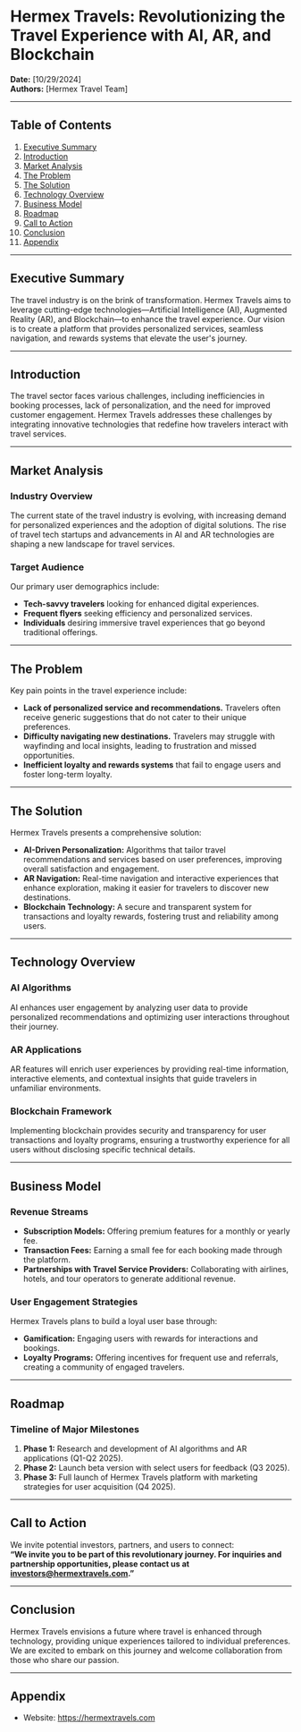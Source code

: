 # Hermex Travels: Revolutionizing the Travel Experience with AI, AR, and Blockchain

**Date:** [10/29/2024]  
**Authors:** [Hermex Travel Team]

---

## Table of Contents
1. [Executive Summary](#executive-summary)
2. [Introduction](#introduction)
3. [Market Analysis](#market-analysis)
4. [The Problem](#the-problem)
5. [The Solution](#the-solution)
6. [Technology Overview](#technology-overview)
7. [Business Model](#business-model)
8. [Roadmap](#roadmap)
9. [Call to Action](#call-to-action)
10. [Conclusion](#conclusion)
11. [Appendix](#appendix)

---

## Executive Summary
The travel industry is on the brink of transformation. Hermex Travels aims to leverage cutting-edge technologies—Artificial Intelligence (AI), Augmented Reality (AR), and Blockchain—to enhance the travel experience. Our vision is to create a platform that provides personalized services, seamless navigation, and rewards systems that elevate the user's journey.

---

## Introduction
The travel sector faces various challenges, including inefficiencies in booking processes, lack of personalization, and the need for improved customer engagement. Hermex Travels addresses these challenges by integrating innovative technologies that redefine how travelers interact with travel services.

---

## Market Analysis
### Industry Overview
The current state of the travel industry is evolving, with increasing demand for personalized experiences and the adoption of digital solutions. The rise of travel tech startups and advancements in AI and AR technologies are shaping a new landscape for travel services.

### Target Audience
Our primary user demographics include:
- **Tech-savvy travelers** looking for enhanced digital experiences.
- **Frequent flyers** seeking efficiency and personalized services.
- **Individuals** desiring immersive travel experiences that go beyond traditional offerings.

---

## The Problem
Key pain points in the travel experience include:
- **Lack of personalized service and recommendations.** Travelers often receive generic suggestions that do not cater to their unique preferences.
- **Difficulty navigating new destinations.** Travelers may struggle with wayfinding and local insights, leading to frustration and missed opportunities.
- **Inefficient loyalty and rewards systems** that fail to engage users and foster long-term loyalty.

---

## The Solution
Hermex Travels presents a comprehensive solution:
- **AI-Driven Personalization:** Algorithms that tailor travel recommendations and services based on user preferences, improving overall satisfaction and engagement.
- **AR Navigation:** Real-time navigation and interactive experiences that enhance exploration, making it easier for travelers to discover new destinations.
- **Blockchain Technology:** A secure and transparent system for transactions and loyalty rewards, fostering trust and reliability among users.

---

## Technology Overview
### AI Algorithms
AI enhances user engagement by analyzing user data to provide personalized recommendations and optimizing user interactions throughout their journey.

### AR Applications
AR features will enrich user experiences by providing real-time information, interactive elements, and contextual insights that guide travelers in unfamiliar environments.

### Blockchain Framework
Implementing blockchain provides security and transparency for user transactions and loyalty programs, ensuring a trustworthy experience for all users without disclosing specific technical details.

---

## Business Model
### Revenue Streams
- **Subscription Models:** Offering premium features for a monthly or yearly fee.
- **Transaction Fees:** Earning a small fee for each booking made through the platform.
- **Partnerships with Travel Service Providers:** Collaborating with airlines, hotels, and tour operators to generate additional revenue.

### User Engagement Strategies
Hermex Travels plans to build a loyal user base through:
- **Gamification:** Engaging users with rewards for interactions and bookings.
- **Loyalty Programs:** Offering incentives for frequent use and referrals, creating a community of engaged travelers.

---

## Roadmap
### Timeline of Major Milestones
1. **Phase 1:** Research and development of AI algorithms and AR applications (Q1-Q2 2025).
2. **Phase 2:** Launch beta version with select users for feedback (Q3 2025).
3. **Phase 3:** Full launch of Hermex Travels platform with marketing strategies for user acquisition (Q4 2025).

---

## Call to Action
We invite potential investors, partners, and users to connect:  
**“We invite you to be part of this revolutionary journey. For inquiries and partnership opportunities, please contact us at investors@hermextravels.com.”**

---

## Conclusion
Hermex Travels envisions a future where travel is enhanced through technology, providing unique experiences tailored to individual preferences. We are excited to embark on this journey and welcome collaboration from those who share our passion.

---

## Appendix
- Website: https://hermextravels.com
